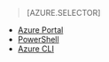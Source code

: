 > [AZURE.SELECTOR]
- [Azure Portal](/documentation/articles/virtual-networks-static-private-ip-classic-pportal)
- [PowerShell](/documentation/articles/virtual-networks-static-private-ip-classic-ps)
- [Azure CLI](/documentation/articles/virtual-networks-static-private-ip-classic-cli)
